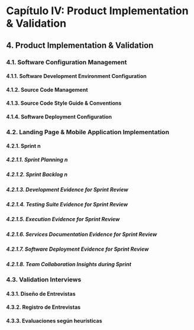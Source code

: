 # Capítulo IV: Product Implementation & Validation

## 4. Product Implementation & Validation

### 4.1. Software Configuration Management
#### 4.1.1. Software Development Environment Configuration
#### 4.1.2. Source Code Management
#### 4.1.3. Source Code Style Guide & Conventions
#### 4.1.4. Software Deployment Configuration

### 4.2. Landing Page & Mobile Application Implementation
#### 4.2.1. Sprint n
##### 4.2.1.1. Sprint Planning n
##### 4.2.1.2. Sprint Backlog n
##### 4.2.1.3. Development Evidence for Sprint Review
##### 4.2.1.4. Testing Suite Evidence for Sprint Review
##### 4.2.1.5. Execution Evidence for Sprint Review
##### 4.2.1.6. Services Documentation Evidence for Sprint Review
##### 4.2.1.7. Software Deployment Evidence for Sprint Review
##### 4.2.1.8. Team Collaboration Insights during Sprint

### 4.3. Validation Interviews
#### 4.3.1. Diseño de Entrevistas
#### 4.3.2. Registro de Entrevistas
#### 4.3.3. Evaluaciones según heurísticas